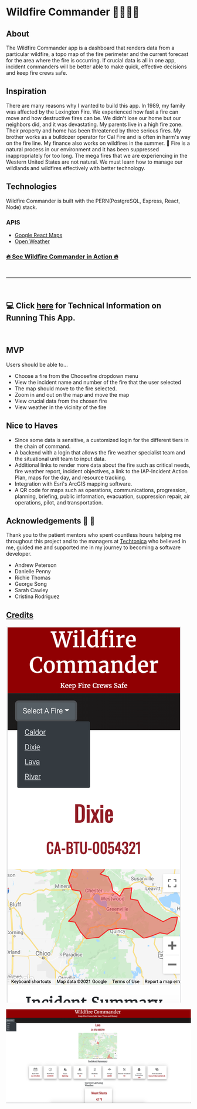# Wildfire Commander 🌲🌲🌳🔥

## About
The Wildfire Commander app is a dashboard that renders data from a particular wildfire, a topo map of the fire perimeter and the current forecast for the area where the fire is occurring. If crucial data is all in one app, incident commanders will be better able to make quick, effective decisions and keep fire crews safe. 


## Inspiration
   There are many reasons why I wanted to build this app. In 1989, my  family was affected by the Lexington Fire. We experienced how fast a fire can move and how destructive fires can be. We didn't lose our home but our neighbors did, and it was devastating. My parents live in a high fire zone. Their property and home has been threatened by three serious fires. My brother works as a bulldozer operator for Cal Fire  and is often in harm's way on the fire line.  My finance also works on wildfires in the summer. 🚒   Fire is a natural process in our environment and it has been suppressed inappropriately for too long. The mega fires that we are experiencing in the Western United States are not natural.  We must learn how to manage our wildlands and wildfires effectively with better technology. 


## Technologies
 Wildfire Commander is built with the PERN(PostgreSQL, Express, React, Node) stack.

### APIS
  * [Google React Maps](https://tomchentw.github.io/react-google-maps/)
  * [Open Weather](https://openweathermap.org/appid) 


### [🔥 See Wildfire Commander in Action 🔥 ](https://stark-badlands-48876.herokuapp.com/) 

<br>

***
<br>

## 💻 Click [here](./docs/technicalInformation.md) for Technical Information on Running This App.

<br>

## MVP

Users should be able to...

* Choose a fire from the Choosefire dropdown menu
* View the incident name and number of the fire that the user selected
* The map should move to the fire selected. 
* Zoom in and out on the map and move the map
* View crucial data from the chosen fire 
* View weather in the vicinity of the fire

## Nice to Haves

* Since some data is sensitive, a customized login for the different tiers in the chain of command. 
* A backend with a login that allows the fire weather specialist team and the situational unit team to input data. 
* Additional links to render more data about the fire such as critical needs, fire weather report, incident objectives, a link to the IAP-Incident Action Plan, maps for the day, and resource tracking. 
* Integration with Esri's ArcGIS mapping software.
* A QR code for maps such as operations, communications, progression, planning, briefing, public information, evacuation, suppression repair, air operations, pilot, and transportation. 


## Acknowledgements 🙏 👏 
Thank you to the patient mentors who spent countless hours helping me throughout this project and to the managers at [Techtonica](https://techtonica.org/) who believed in me, guided me and supported me in my journey to becoming a software developer. 

* Andrew Peterson 
* Danielle Penny
* Richie Thomas
* George Song
* Sarah Cawley
* Cristina Rodriguez


## [Credits](./CONTRIBUTORS.md)

<img src="wildfireCommander.png"
     alt="Home page of Wildfire Commander"
      />

<img src="wildfireCommander2.png"
     alt="Home page of Wildfire Commander"
      />